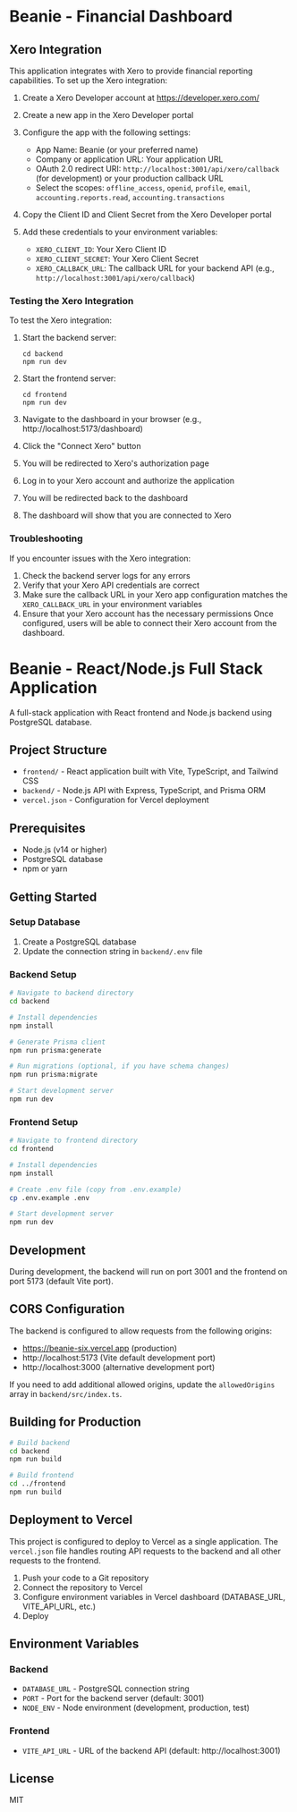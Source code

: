 # Beanie - Financial Dashboard

## Xero Integration

This application integrates with Xero to provide financial reporting capabilities. To set up the Xero integration:

1. Create a Xero Developer account at https://developer.xero.com/
2. Create a new app in the Xero Developer portal
3. Configure the app with the following settings:

   - App Name: Beanie (or your preferred name)
   - Company or application URL: Your application URL
   - OAuth 2.0 redirect URI: `http://localhost:3001/api/xero/callback` (for development) or your production callback URL
   - Select the scopes: `offline_access`, `openid`, `profile`, `email`, `accounting.reports.read`, `accounting.transactions`

4. Copy the Client ID and Client Secret from the Xero Developer portal
5. Add these credentials to your environment variables:
   - `XERO_CLIENT_ID`: Your Xero Client ID
   - `XERO_CLIENT_SECRET`: Your Xero Client Secret
   - `XERO_CALLBACK_URL`: The callback URL for your backend API (e.g., `http://localhost:3001/api/xero/callback`)

### Testing the Xero Integration

To test the Xero integration:

1. Start the backend server:

   ```
   cd backend
   npm run dev
   ```

2. Start the frontend server:

   ```
   cd frontend
   npm run dev
   ```

3. Navigate to the dashboard in your browser (e.g., http://localhost:5173/dashboard)
4. Click the "Connect Xero" button
5. You will be redirected to Xero's authorization page
6. Log in to your Xero account and authorize the application
7. You will be redirected back to the dashboard
8. The dashboard will show that you are connected to Xero

### Troubleshooting

If you encounter issues with the Xero integration:

1. Check the backend server logs for any errors
2. Verify that your Xero API credentials are correct
3. Make sure the callback URL in your Xero app configuration matches the `XERO_CALLBACK_URL` in your environment variables
4. Ensure that your Xero account has the necessary permissions
   Once configured, users will be able to connect their Xero account from the dashboard.

# Beanie - React/Node.js Full Stack Application

A full-stack application with React frontend and Node.js backend using PostgreSQL database.

## Project Structure

- `frontend/` - React application built with Vite, TypeScript, and Tailwind CSS
- `backend/` - Node.js API with Express, TypeScript, and Prisma ORM
- `vercel.json` - Configuration for Vercel deployment

## Prerequisites

- Node.js (v14 or higher)
- PostgreSQL database
- npm or yarn

## Getting Started

### Setup Database

1. Create a PostgreSQL database
2. Update the connection string in `backend/.env` file

### Backend Setup

```bash
# Navigate to backend directory
cd backend

# Install dependencies
npm install

# Generate Prisma client
npm run prisma:generate

# Run migrations (optional, if you have schema changes)
npm run prisma:migrate

# Start development server
npm run dev
```

### Frontend Setup

```bash
# Navigate to frontend directory
cd frontend

# Install dependencies
npm install

# Create .env file (copy from .env.example)
cp .env.example .env

# Start development server
npm run dev
```

## Development

During development, the backend will run on port 3001 and the frontend on port 5173 (default Vite port).

## CORS Configuration

The backend is configured to allow requests from the following origins:

- https://beanie-six.vercel.app (production)
- http://localhost:5173 (Vite default development port)
- http://localhost:3000 (alternative development port)

If you need to add additional allowed origins, update the `allowedOrigins` array in `backend/src/index.ts`.

## Building for Production

```bash
# Build backend
cd backend
npm run build

# Build frontend
cd ../frontend
npm run build
```

## Deployment to Vercel

This project is configured to deploy to Vercel as a single application. The `vercel.json` file handles routing API requests to the backend and all other requests to the frontend.

1. Push your code to a Git repository
2. Connect the repository to Vercel
3. Configure environment variables in Vercel dashboard (DATABASE_URL, VITE_API_URL, etc.)
4. Deploy

## Environment Variables

### Backend

- `DATABASE_URL` - PostgreSQL connection string
- `PORT` - Port for the backend server (default: 3001)
- `NODE_ENV` - Node environment (development, production, test)

### Frontend

- `VITE_API_URL` - URL of the backend API (default: http://localhost:3001)

## License

MIT
